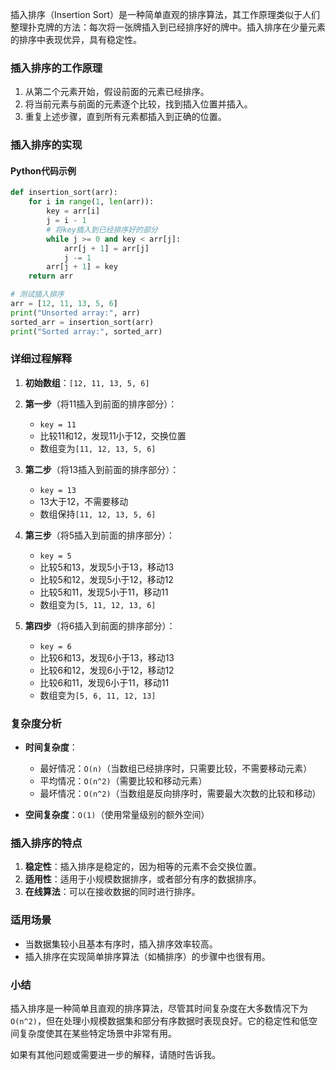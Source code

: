 插入排序（Insertion Sort）是一种简单直观的排序算法，其工作原理类似于人们整理扑克牌的方法：每次将一张牌插入到已经排序好的牌中。插入排序在少量元素的排序中表现优异，具有稳定性。

### 插入排序的工作原理

1. 从第二个元素开始，假设前面的元素已经排序。
2. 将当前元素与前面的元素逐个比较，找到插入位置并插入。
3. 重复上述步骤，直到所有元素都插入到正确的位置。

### 插入排序的实现

#### Python代码示例

```python
def insertion_sort(arr):
    for i in range(1, len(arr)):
        key = arr[i]
        j = i - 1
        # 将key插入到已经排序好的部分
        while j >= 0 and key < arr[j]:
            arr[j + 1] = arr[j]
            j -= 1
        arr[j + 1] = key
    return arr

# 测试插入排序
arr = [12, 11, 13, 5, 6]
print("Unsorted array:", arr)
sorted_arr = insertion_sort(arr)
print("Sorted array:", sorted_arr)
```

### 详细过程解释

1. **初始数组**：`[12, 11, 13, 5, 6]`

2. **第一步**（将11插入到前面的排序部分）：
   - `key = 11`
   - 比较11和12，发现11小于12，交换位置
   - 数组变为`[11, 12, 13, 5, 6]`

3. **第二步**（将13插入到前面的排序部分）：
   - `key = 13`
   - 13大于12，不需要移动
   - 数组保持`[11, 12, 13, 5, 6]`

4. **第三步**（将5插入到前面的排序部分）：
   - `key = 5`
   - 比较5和13，发现5小于13，移动13
   - 比较5和12，发现5小于12，移动12
   - 比较5和11，发现5小于11，移动11
   - 数组变为`[5, 11, 12, 13, 6]`

5. **第四步**（将6插入到前面的排序部分）：
   - `key = 6`
   - 比较6和13，发现6小于13，移动13
   - 比较6和12，发现6小于12，移动12
   - 比较6和11，发现6小于11，移动11
   - 数组变为`[5, 6, 11, 12, 13]`

### 复杂度分析

- **时间复杂度**：
  - 最好情况：`O(n)`（当数组已经排序时，只需要比较，不需要移动元素）
  - 平均情况：`O(n^2)`（需要比较和移动元素）
  - 最坏情况：`O(n^2)`（当数组是反向排序时，需要最大次数的比较和移动）

- **空间复杂度**：`O(1)`（使用常量级别的额外空间）

### 插入排序的特点

1. **稳定性**：插入排序是稳定的，因为相等的元素不会交换位置。
2. **适用性**：适用于小规模数据排序，或者部分有序的数据排序。
3. **在线算法**：可以在接收数据的同时进行排序。

### 适用场景

- 当数据集较小且基本有序时，插入排序效率较高。
- 插入排序在实现简单排序算法（如桶排序）的步骤中也很有用。

### 小结

插入排序是一种简单且直观的排序算法，尽管其时间复杂度在大多数情况下为`O(n^2)`，但在处理小规模数据集和部分有序数据时表现良好。它的稳定性和低空间复杂度使其在某些特定场景中非常有用。

如果有其他问题或需要进一步的解释，请随时告诉我。
